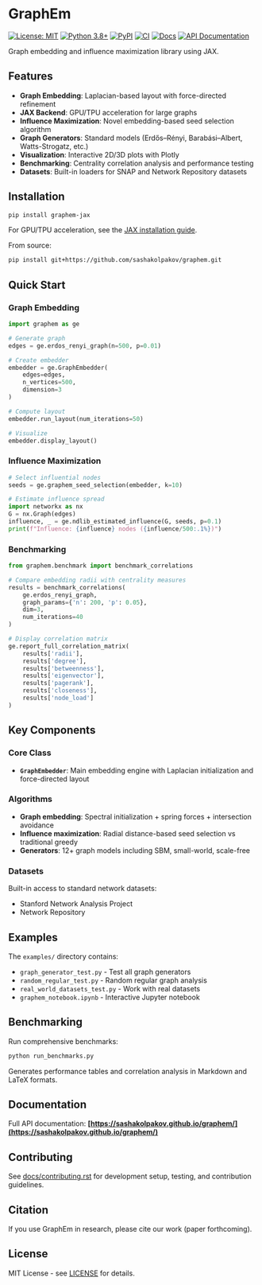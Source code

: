 # GraphEm

[![License: MIT](https://img.shields.io/badge/License-MIT-blue.svg)](https://opensource.org/licenses/MIT)
[![Python 3.8+](https://img.shields.io/badge/python-3.8+-blue.svg)](https://www.python.org/downloads/)
[![PyPI](https://img.shields.io/pypi/v/graphem-jax.svg)](https://pypi.org/project/graphem-jax/)
[![CI](https://img.shields.io/github/actions/workflow/status/sashakolpakov/graphem/pylint.yml?branch=main&label=CI&logo=github)](https://github.com/sashakolpakov/graphem/actions/workflows/pylint.yml)
[![Docs](https://img.shields.io/github/actions/workflow/status/sashakolpakov/graphem/deploy_docs.yml?branch=main&label=Docs&logo=github)](https://github.com/sashakolpakov/graphem/actions/workflows/deploy_docs.yml)
[![API Documentation](https://img.shields.io/website-up-down-green-red/https/sashakolpakov.github.io/graphem?label=API%20Documentation)](https://sashakolpakov.github.io/graphem/)

Graph embedding and influence maximization library using JAX.

## Features

- **Graph Embedding**: Laplacian-based layout with force-directed refinement
- **JAX Backend**: GPU/TPU acceleration for large graphs
- **Influence Maximization**: Novel embedding-based seed selection algorithm
- **Graph Generators**: Standard models (Erdős–Rényi, Barabási–Albert, Watts-Strogatz, etc.)
- **Visualization**: Interactive 2D/3D plots with Plotly
- **Benchmarking**: Centrality correlation analysis and performance testing
- **Datasets**: Built-in loaders for SNAP and Network Repository datasets

## Installation

```bash
pip install graphem-jax
```

For GPU/TPU acceleration, see the [JAX installation guide](https://github.com/google/jax#installation).

From source:
```bash
pip install git+https://github.com/sashakolpakov/graphem.git
```

## Quick Start

### Graph Embedding

```python
import graphem as ge

# Generate graph
edges = ge.erdos_renyi_graph(n=500, p=0.01)

# Create embedder
embedder = ge.GraphEmbedder(
    edges=edges,
    n_vertices=500,
    dimension=3
)

# Compute layout
embedder.run_layout(num_iterations=50)

# Visualize
embedder.display_layout()
```

### Influence Maximization

```python
# Select influential nodes
seeds = ge.graphem_seed_selection(embedder, k=10)

# Estimate influence spread
import networkx as nx
G = nx.Graph(edges)
influence, _ = ge.ndlib_estimated_influence(G, seeds, p=0.1)
print(f"Influence: {influence} nodes ({influence/500:.1%})")
```

### Benchmarking

```python
from graphem.benchmark import benchmark_correlations

# Compare embedding radii with centrality measures
results = benchmark_correlations(
    ge.erdos_renyi_graph,
    graph_params={'n': 200, 'p': 0.05},
    dim=3,
    num_iterations=40
)

# Display correlation matrix
ge.report_full_correlation_matrix(
    results['radii'],
    results['degree'],
    results['betweenness'],
    results['eigenvector'],
    results['pagerank'],
    results['closeness'],
    results['node_load']
)
```

## Key Components

### Core Class

- **`GraphEmbedder`**: Main embedding engine with Laplacian initialization and force-directed layout

### Algorithms

- **Graph embedding**: Spectral initialization + spring forces + intersection avoidance
- **Influence maximization**: Radial distance-based seed selection vs traditional greedy
- **Generators**: 12+ graph models including SBM, small-world, scale-free

### Datasets

Built-in access to standard network datasets:
- Stanford Network Analysis Project
- Network Repository

## Examples

The `examples/` directory contains:
- `graph_generator_test.py` - Test all graph generators
- `random_regular_test.py` - Random regular graph analysis
- `real_world_datasets_test.py` - Work with real datasets
- `graphem_notebook.ipynb` - Interactive Jupyter notebook

## Benchmarking

Run comprehensive benchmarks:
```bash
python run_benchmarks.py
```

Generates performance tables and correlation analysis in Markdown and LaTeX formats.

## Documentation

Full API documentation: **[https://sashakolpakov.github.io/graphem/](https://sashakolpakov.github.io/graphem/)**

## Contributing

See [docs/contributing.rst](docs/contributing.rst) for development setup, testing, and contribution guidelines.

## Citation

If you use GraphEm in research, please cite our work (paper forthcoming).

## License

MIT License - see [LICENSE](LICENSE) for details.